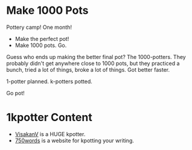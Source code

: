 # Make 1000 Pots

Pottery camp! One month!

- Make the perfect pot!
- Make 1000 pots. Go.

Guess who ends up making the better final pot? The 1000-potters. They probably didn't get anywhere close to 1000 pots, but they practiced a bunch, tried a lot of things, broke a lot of things. Got better faster.

1-potter planned. k-potters potted.

Go pot!


# 1kpotter Content

- [VisakanV](https://xcancel.com/visakanv/status/1356909126110957570?lang=bg) is a HUGE kpotter.
- [750words](https://new.750words.com/) is a website for kpotting your writing.


